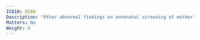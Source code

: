 ```yaml
---
ICD10: O288
Description: "Other abnormal findings on antenatal screening of mother"
Matters: No
Weight: 0
---
```


